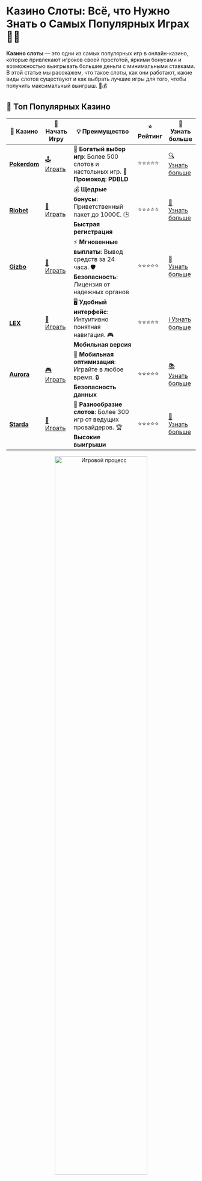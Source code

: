 # Казино Слоты: Всё, что Нужно Знать о Самых Популярных Играх 🎰💥

**Казино слоты** — это одни из самых популярных игр в онлайн-казино, которые привлекают игроков своей простотой, яркими бонусами и возможностью выигрывать большие деньги с минимальными ставками. В этой статье мы расскажем, что такое слоты, как они работают, какие виды слотов существуют и как выбрать лучшие игры для того, чтобы получить максимальный выигрыш. 🌟💰

## 🌟 Топ Популярных Казино

| 🎲 **Казино** | 🔗 **Начать Игру** | 💡 **Преимущество** | ⭐ **Рейтинг** | 🔗 **Узнать больше** |
|--------------|---------------------|---------------------|----------------|----------------------|
| [**Pokerdom**](https://brandplay.link/4k77v2yx) | [🕹️ Играть](https://brandplay.link/4k77v2yx) | 🎉 **Богатый выбор игр**: Более 500 слотов и настольных игр. 🎁 **Промокод**: **PDBLD** | ⭐⭐⭐⭐⭐ | [🔍 Узнать больше](https://brandplay.link/4k77v2yx) |
| [**Riobet**](https://brandplay.link/7xBLTPyj) | [🎰 Играть](https://brandplay.link/7xBLTPyj) | 💰 **Щедрые бонусы**: Приветственный пакет до 1000€. 🕒 **Быстрая регистрация** | ⭐⭐⭐⭐⭐ | [📖 Узнать больше](https://brandplay.link/7xBLTPyj) |
| [**Gizbo**](https://brandplay.link/bprXw4YV) | [🎲 Играть](https://brandplay.link/bprXw4YV) | ⚡ **Мгновенные выплаты**: Вывод средств за 24 часа. 🛡️ **Безопасность**: Лицензия от надежных органов | ⭐⭐⭐⭐⭐ | [📝 Узнать больше](https://brandplay.link/bprXw4YV) |
| [**LEX**](https://brandplay.link/zW4hdDFV) | [🤑 Играть](https://brandplay.link/zW4hdDFV) | 🖥️ **Удобный интерфейс**: Интуитивно понятная навигация. 🎮 **Мобильная версия** | ⭐⭐⭐⭐⭐ | [ℹ️ Узнать больше](https://brandplay.link/zW4hdDFV) |
| [**Aurora**](https://10trafic-stat2.com/click/668546556bcc6313411604bd/6766/13032/subaccount) | [🎮 Играть](https://10trafic-stat2.com/click/668546556bcc6313411604bd/6766/13032/subaccount) | 📱 **Мобильная оптимизация**: Играйте в любое время. 🔒 **Безопасность данных** | ⭐⭐⭐⭐⭐ | [📚 Узнать больше](https://10trafic-stat2.com/click/668546556bcc6313411604bd/6766/13032/subaccount) |
| [**Starda**](https://brandplay.link/fB7xwRFL) | [🎯 Играть](https://brandplay.link/fB7xwRFL) | 🎰 **Разнообразие слотов**: Более 300 игр от ведущих провайдеров. 🏆 **Высокие выигрыши** | ⭐⭐⭐⭐⭐ | [🔎 Узнать больше](https://brandplay.link/fB7xwRFL) |

<div align="center">
    <img src="https://i.pinimg.com/originals/1d/b3/25/1db325483acbe642c6d4e6fdd73a4988.gif" alt="Игровой процесс" width="70%">
</div>

## 💎 Лучшие Бонусы и Акции

| 🎲 **Казино** | 🔗 **Начать Игру** | 💡 **Преимущество** | ⭐ **Рейтинг** | 🔗 **Узнать больше** |
|--------------|---------------------|---------------------|----------------|----------------------|
| [**Kometa**](https://brandplay.link/8ZymQJV8) | [🎰 Играть](https://brandplay.link/8ZymQJV8) | 🎁 **Эксклюзивные бонусы**: Регулярные акции и промо. 🔄 **Программы лояльности** | ⭐⭐⭐⭐☆ | [🔍 Узнать больше](https://brandplay.link/8ZymQJV8) |
| [**R7**](https://brandplay.link/bMd3Yjsw) | [🕹️ Играть](https://brandplay.link/bMd3Yjsw) | 🕒 **Круглосуточная поддержка**: Всегда на связи. 💸 **Высокие лимиты** | ⭐⭐⭐⭐☆ | [📖 Узнать больше](https://brandplay.link/bMd3Yjsw) |
| [**7K**](https://brandplay.link/BvQyFShp) | [🎲 Играть](https://brandplay.link/BvQyFShp) | 🌟 **Эксклюзивные бонусы**: Только для VIP игроков. 🎉 **Сезонные акции** | ⭐⭐⭐⭐☆ | [📝 Узнать больше](https://brandplay.link/BvQyFShp) |
| [**Kent**](https://brandplay.link/Fv2WP3js) | [🤑 Играть](https://brandplay.link/Fv2WP3js) | 📈 **Высокий RTP**: Более 98%. 💼 **Профессиональная поддержка** | ⭐⭐⭐⭐☆ | [ℹ️ Узнать больше](https://brandplay.link/Fv2WP3js) |
| [**1Xslots**](https://brandplay.link/hSB1khtr) | [🎮 Играть](https://brandplay.link/hSB1khtr) | 🎉 **Множество акций**: Еженедельные бонусы и турниры. 🛡️ **Безопасность** | ⭐⭐⭐⭐☆ | [📚 Узнать больше](https://brandplay.link/hSB1khtr) |
| [**Gama**](https://brandplay.link/j6NMKsDz) | [🎯 Играть](https://brandplay.link/j6NMKsDz) | 🔍 **Интуитивный интерфейс**: Легкость использования. 🏅 **Престижные турниры** | ⭐⭐⭐⭐☆ | [🔎 Узнать больше](https://brandplay.link/j6NMKsDz) |

<div align="center">
    <img src="https://i.pinimg.com/originals/1d/b3/25/1db325483acbe642c6d4e6fdd73a4988.gif" alt="Игровой процесс" width="70%">
</div>

## 🚀 Быстрые Выигрыши и Поддержка

| 🎲 **Казино** | 🔗 **Начать Игру** | 💡 **Преимущество** | ⭐ **Рейтинг** | 🔗 **Узнать больше** |
|--------------|---------------------|---------------------|----------------|----------------------|
| [**Onion**](https://brandplay.link/zBGRVpQ9) | [🎰 Играть](https://brandplay.link/zBGRVpQ9) | 🤑 **Низкие ставки**: Идеально для начинающих. 🔄 **Быстрые выводы** | ⭐⭐⭐⭐☆ | [🔍 Узнать больше](https://brandplay.link/zBGRVpQ9) |
| [**Чемпион**](https://temon-gter.cfd/go/lRq?p80412p304504pcc44t17455) | [🕹️ Играть](https://temon-gter.cfd/go/lRq?p80412p304504pcc44t17455) | 🏅 **Лояльная программа**: Награды за активность. 🎁 **Ежемесячные бонусы** | ⭐⭐⭐⭐☆ | [📖 Узнать больше](https://temon-gter.cfd/go/lRq?p80412p304504pcc44t17455) |
| [**Vavada**](https://vavadapartner.pro/?promo=ea5c9275-6854-4505-94fc-95ab18221945-linkb2) | [🎲 Играть](https://vavadapartner.pro/?promo=ea5c9275-6854-4505-94fc-95ab18221945-linkb2) | 🚀 **Быстрая регистрация**: Начните играть мгновенно. 🔐 **Безопасные транзакции** | ⭐⭐⭐⭐☆ | [📝 Узнать больше](https://vavadapartner.pro/?promo=ea5c9275-6854-4505-94fc-95ab18221945-linkb2) |
| [**Friends**](https://gofriends.kim/linkb2) | [🤑 Играть](https://gofriends.kim/linkb2) | 🤝 **Социальные игры**: Играйте с друзьями. 🌐 **Мультиплатформенность** | ⭐⭐⭐⭐☆ | [ℹ️ Узнать больше](https://gofriends.kim/linkb2) |
| [**1WIN**](https://brandplay.link/smXVpBbG) | [🎮 Играть](https://brandplay.link/smXVpBbG) | 🏆 **Спортивные ставки**: Широкий выбор видов спорта. 💵 **Высокие коэффициенты** | ⭐⭐⭐⭐☆ | [📚 Узнать больше](https://brandplay.link/smXVpBbG) |
| [**Drip**](https://drp-ircp01.com/c07e6a3db) | [🎯 Играть](https://drp-ircp01.com/c07e6a3db) | 🌐 **Инновационные игры**: Новейшие игровые технологии. 🛡️ **Высокая безопасность** | ⭐⭐⭐⭐☆ | [🔎 Узнать больше](https://drp-ircp01.com/c07e6a3db) |
| [**JoyCasino**](https://rpc30.call2me.pro/?/ru/registration?apkpop=0&partner=p24970p3291217pc98f) | [🎰 Играть](https://rpc30.call2me.pro/?/ru/registration?apkpop=0&partner=p24970p3291217pc98f) | 🎁 **Приятные бонусы**: Ежедневные акции и подарки. 🕹️ **Разнообразие игр** | ⭐⭐⭐⭐☆ | [🔍 Узнать больше](https://rpc30.call2me.pro/?/ru/registration?apkpop=0&partner=p24970p3291217pc98f) |

<div align="center">
    <img src="https://i.pinimg.com/originals/1d/b3/25/1db325483acbe642c6d4e6fdd73a4988.gif" alt="Игровой процесс" width="70%">
</div>
---

✨ **Выбирайте лучшее казино для себя и наслаждайтесь игрой! Удачи!** ✨


## Что Такое Казино Слоты? 🎮

**Казино слоты** — это автоматические игровые машины, в которых игроки ставят деньги и вращают барабаны, пытаясь получить выигрышные комбинации символов. Эти игры очень популярны благодаря своей простоте: достаточно выбрать ставку и нажать кнопку «Spin» (крутить). Слоты могут быть разных типов, включая классические, видеослоты и прогрессивные игры с джекпотами.

### Почему Слоты Так Популярны? 🌟

1. **Простота игры**: Для того чтобы играть в слоты, не нужно знать сложных правил или стратегий. Всё, что нужно — это сделать ставку и нажать кнопку.
2. **Щедрые бонусы**: Многие слоты предлагают бонусные игры, бесплатные вращения и прогрессивные джекпоты, которые могут значительно увеличить ваши шансы на выигрыш.
3. **Разнообразие тем**: В слоты можно играть на самые разные темы — от классических фруктов до фэнтези, приключений, историй о древних цивилизациях и т.д.
4. **Высокий RTP**: В слоты часто интегрированы высокие проценты возврата игроку (RTP), что увеличивает вероятность выиграть.

## Как Работают Казино Слоты? 🎰

Принцип работы слотов основан на случайных числах. Каждое вращение барабанов генерирует уникальное сочетание символов, и результат игры зависит от того, какие символы выпали в соответствующие линии выплат. Разные слоты имеют различные комбинации символов и линии выплат, что делает каждую игру уникальной.

### 1. Символы и Линии Выплат 📊

Каждый слот имеет свой набор символов, которые могут приносить выигрыши, если они выпадают в правильной комбинации. На экране может быть несколько барабанов (обычно 3 или 5), и игроку нужно собрать выигрышные комбинации на линии выплат. 

- **Wild** — символ, который может заменять другие символы для формирования выигрышных комбинаций.
- **Scatter** — символ, который может активировать бонусные функции, такие как бесплатные вращения или дополнительные призы.
- **Bonus** — символ, который запускает бонусные игры или раунды с дополнительными выигрышами.

### 2. RTP (Return to Player) 🎯

RTP (Возврат Игроку) — это процент от общего объёма ставок, который возвращается игрокам в виде выигрышей. Например, если слот имеет RTP 96%, это означает, что из каждой 1000 рублей ставок игроки могут ожидать 960 рублей в виде выигрышей, в долгосрочной перспективе.

### 3. Волатильность Слота 💥

Волатильность — это показатель того, как часто и какие выигрыши может приносить слот. Высокая волатильность означает, что выигрыши будут менее частыми, но более крупными. Низкая волатильность, наоборот, приносит частые, но небольшие выигрыши.

## Типы Казино Слотов 🎮

В казино представлено огромное количество слотов, и они могут быть разного типа. Вот основные виды слотов, с которыми вы встретитесь:

### 1. Классические Слоты 🍒

Классические слоты обычно имеют 3 барабана и несколько линий выплат. Они напоминают старые игровые автоматы, которые можно было найти в наземных казино. В таких слотах часто используются символы фруктов (вишня, лимон, арбуз) и другие простые изображения.

### 2. Видеослоты 🎥

Видеослоты — это более современные и сложные автоматы с 5 барабанами и множеством бонусных функций. Такие слоты имеют более интересную графику, анимации и могут включать различные мини-игры, которые дают игрокам дополнительные шансы на выигрыш.

### 3. Прогрессивные Слоты 💸

Прогрессивные слоты имеют джекпот, который растёт с каждой ставкой игроков. Эти джекпоты могут достигать невероятных размеров, и один lucky spin может изменить жизнь игрока, принёс ему миллионные выигрыши. Прогрессивные слоты могут быть частью сети, где несколько казино объединяют свои джекпоты, увеличивая общую сумму выигрыша.

### 4. 3D Слоты 🎮

3D слоты — это слоты с уникальной графикой и анимацией, которые погружают игрока в захватывающую атмосферу. Часто они включают дополнительные бонусы, специальные функции и интересные сюжетные линии.

## Как Выиграть в Казино Слоты? 🏆

Хотя выигрыши в слотах в значительной степени зависят от удачи, есть несколько советов, которые могут помочь вам повысить шансы на успех:

### 1. Выбирайте Игры с Высоким RTP 🎯

Слоты с высоким RTP увеличивают ваши шансы на выигрыш в долгосрочной перспективе. Ищите слоты с RTP от 95% и выше для более выгодных игр.

### 2. Управляйте Своим Бюджетом 💳

Важно установить лимит на ставки и не превышать его. Управление банком помогает избежать больших потерь и продлить время игры.

### 3. Используйте Бонусы 🎁

Многие онлайн-казино предлагают бонусы на депозит, бесплатные вращения и другие предложения для игроков. Эти бонусы могут значительно увеличить ваши шансы на выигрыш без дополнительных затрат.

### 4. Играйте на Слоты с Прогрессивным Джекпотом 💥

Если вы хотите шанс на огромный выигрыш, играйте в слоты с прогрессивным джекпотом. В эти игры стоит играть с большими ставками, так как это повышает шанс на попадание в джекпот.

## Популярные Казино Слоты 🎰

Вот несколько популярных слотов, которые часто встречаются в казино:

### 1. **Book of Ra** 📖

Этот классический слот от Novomatic предлагает захватывающую тематику египетских приключений, бесплатные вращения и возможности для крупных выигрышей.

### 2. **Starburst** 🌟

Этот слот от NetEnt знаменит своей яркой графикой и простыми правилами. Starburst — это один из самых популярных видеослотов, который часто встречается в казино по всему миру.

### 3. **Mega Moolah** 🦁

Этот слот от Microgaming славится своим прогрессивным джекпотом, который может достигать миллионов долларов. Mega Moolah — это классика среди игроков, мечтающих о большом выигрыше.

### 4. **Gonzo's Quest** 🏞️

Этот слот от NetEnt рассказывает историю о поисках золота в Южной Америке. Он известен своей уникальной функцией "Avalanche", где символы падают, образуя выигрышные комбинации.

## Советы для Игры в Казино Слоты 🎰

- **Играйте в слоты с бесплатными вращениями**: Многие казино предлагают бонусы в виде бесплатных вращений на популярных слотах. Это отличный способ попробовать игру без риска.
- **Не гонитесь за большими ставками**: Начните с более низких ставок, чтобы понять, как работает игра, и постепенно увеличивайте ставки по мере уверенности.
- **Следите за лимитами ставок**: Устанавливайте лимиты на свои ставки, чтобы избежать потерь и наслаждаться игрой дольше.

## Часто Задаваемые Вопросы ❓

### 1. Какой слот лучше для начинающих? 🎮

Для новичков подойдут слоты с простыми правилами и хорошим RTP, такие как **Starburst** или **Book of Ra**. Эти игры не требуют особых навыков, и они часто предлагают бонусные функции, которые увеличивают шансы на выигрыш.

### 2. Как выбрать слот с прогрессивным джекпотом? 💸

Ищите слоты с прогрессивным джекпотом, такие как **Mega Moolah** или **Hall of Gods**, которые могут привести к огромным выигрыша. Помните, что для участия в джекпоте нужно делать ставки на максимальные суммы.

### 3. Нужно ли использовать стратегию в слотах? 🎯

Слоты — это игры на удачу, и стратегии в классическом смысле не существуют. Однако вы можете использовать стратегии управления банкроллом и выбирать игры с высоким RTP.

## Заключение

**Казино слоты** — это увлекательные и простые в освоении игры, которые могут приносить большие выигрыши и массу удовольствия. Выбирайте слоты с высоким RTP, следите за своим бюджетом и наслаждайтесь игрой! Пусть удача будет на вашей стороне

